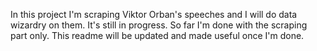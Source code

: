 In this project I'm scraping Viktor Orban's speeches and I will do data wizardry on them. 
It's still in progress. So far I'm done with the scraping part only. 
This readme will be updated and made useful once I'm done. 
